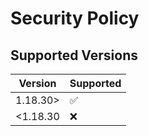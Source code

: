 # Security Policy

## Supported Versions

| Version | Supported          |
| ------- | ------------------ |
| 1.18.30>   | :white_check_mark: |
| <1.18.30   | :x:                |
